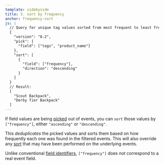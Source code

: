 ```yaml
---
template: sidebyside
title: 5. sort by frequency
anchor: frequency-sort
js: |
  // Query for unique tag values sorted from most frequent to least frequent.
  {
    "version": "0.2",
    "pick": {
      "field": ["tags", "product_name"]
    },
    "sort": [
      {
        "field": ["frequency"],
        "direction": "descending"
      }
    ]
  }
  // Result:
  [
    "Scout Backpack",
    "Derby Tier Backpack"
  ]
---
```

If field values are being [picked](#pick) out of events, you can `sort` those values by `["frequency"]`, either `"ascending"` or `"descending"`.

This *deduplicates* the picked values and sorts them based on how frequently each one was found in the filtered events.  This will also override any [sort](#sort) that may have been performed on the underlying events.

Unlike conventional [field identifiers](#field-identifiers), `["frequency"]` does *not* correspond to a real event field.
